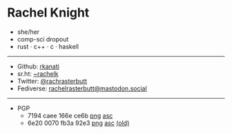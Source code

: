 
# Rachel Knight

- she/her
- comp-sci dropout
- rust &middot; c++ &middot; c &middot; haskell
---
- Github: [rkanati](https://github.com/rkanati)
- sr.ht: [~rachelk](https://git.sr.ht/~rachelk)
- Twitter: [@rachrasterbutt](https://twitter.com/rachrasterbutt)
- Fediverse: [rachelrasterbutt@mastodon.social](https://mastodon.social/@rachelrasterbutt)
---
- PGP
    - 7194 caee 166e ce6b [png](7194caee166ece6b.png) [asc](7194caee166ece6b.asc)
    - 6e20 0070 fb3a 92e3 [png](6e200070fb3a92e3.png) [asc](6e200070fb3a92e3.asc) [(old)](vouch.txt)

